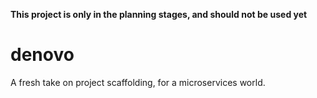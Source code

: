 __This project is only in the planning stages, and should not be used yet__

# denovo
A fresh take on project scaffolding, for a microservices world.
